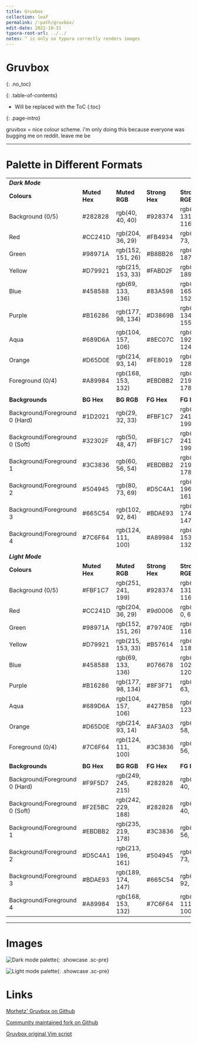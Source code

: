 ```yaml
---
title: Gruvbox
collection: leaf
permalink: /:path/gruvbox/
edit-date: 2022-10-31
typora-root-url: ../../
notes: ^ is only so typora correctly renders images
---
```


# Gruvbox

{: .no_toc}

<div class="contents-intro-container" markdown="1">

{: .table-of-contents}

* Will be replaced with the ToC
{:toc}

{: .page-intro}

gruvbox = nice colour scheme. i'm only doing this because everyone was bugging me on reddit. leave me be

</div>

---

# Palette in Different Formats

| | | | | |
| ------------------------------ | ------------- | ------------------ | -------------- | ------------------ |
| __*Dark Mode*__
| **Colours**                    | **Muted Hex** | **Muted RGB**      | **Strong Hex** | **Strong RGB**     |
| Background (0/5)               | #282828       | rgb(40, 40, 40)    | #928374        | rgb(146, 131, 116) |
| Red                            | #CC241D       | rgb(204, 36, 29)   | #FB4934        | rgb(251, 73, 52)   |
| Green                          | #98971A       | rgb(152, 151, 26)  | #B8BB26        | rgb(184, 187, 38)  |
| Yellow                         | #D79921       | rgb(215, 153, 33)  | #FABD2F        | rgb(250, 189, 47)  |
| Blue                           | #458588       | rgb(69, 133, 136)  | #83A598        | rgb(131, 165, 152) |
| Purple                         | #B16286       | rgb(177, 98, 134)  | #D3869B        | rgb(211, 134, 155) |
| Aqua                           | #689D6A       | rgb(104, 157, 106) | #8EC07C        | rgb(142, 192, 124) |
| Orange                         | #D65D0E       | rgb(214, 93, 14)   | #FE8019        | rgb(254, 128, 25)  |
| Foreground (0/4)               | #A89984       | rgb(168, 153, 132) | #EBDBB2        | rgb(235, 219, 178) |
||
| **Backgrounds**                | **BG Hex**    | **BG RGB**         | **FG Hex**     | **FG RGB**         |
| Background/Foreground 0 (Hard) | #1D2021       | rgb(29, 32, 33)    | #FBF1C7        | rgb(251, 241, 199) |
| Background/Foreground 0 (Soft) | #32302F       | rgb(50, 48, 47)    | #FBF1C7        | rgb(251, 241, 199) |
| Background/Foreground 1        | #3C3836       | rgb(60, 56, 54)    | #EBDBB2        | rgb(235, 219, 178) |
| Background/Foreground 2        | #504945       | rgb(80, 73, 69)    | #D5C4A1        | rgb(213, 196, 161) |
| Background/Foreground 3        | #665C54       | rgb(102, 92, 84)   | #BDAE93        | rgb(189, 174, 147) |
| Background/Foreground 4        | #7C6F64       | rgb(124, 111, 100) | #A89984        | rgb(168, 153, 132) |
||
| _**Light Mode**_
| **Colours**                    | **Muted Hex** | **Muted RGB**      | **Strong Hex** | **Strong RGB**     |
| Background (0/5)               | #FBF1C7       | rgb(251, 241, 199) | #928374        | rgb(146, 131, 116) |
| Red                            | #CC241D       | rgb(204, 36, 29)   | #9d0006        | rgb(157, 0, 6)     |
| Green                          | #98971A       | rgb(152, 151, 26)  | #79740E        | rgb(121, 116, 14)  |
| Yellow                         | #D79921       | rgb(215, 153, 33)  | #B57614        | rgb(181, 118, 20)  |
| Blue                           | #458588       | rgb(69, 133, 136)  | #076678        | rgb(7, 102, 120)   |
| Purple                         | #B16286       | rgb(177, 98, 134)  | #8F3F71        | rgb(143, 63, 113)  |
| Aqua                           | #689D6A       | rgb(104, 157, 106) | #427B58        | rgb(66, 123, 88)   |
| Orange                         | #D65D0E       | rgb(214, 93, 14)   | #AF3A03        | rgb(175, 58, 3)    |
| Foreground (0/4)               | #7C6F64       | rgb(124, 111, 100) | #3C3836        | rgb(60, 56, 54)    |
||
| **Backgrounds**                | **BG Hex**    | **BG RGB**         | **FG Hex**     | **FG RGB**         |
| Background/Foreground 0 (Hard) | #F9F5D7       | rgb(249, 245, 215) | #282828        | rgb(40, 40, 40)    |
| Background/Foreground 0 (Soft) | #F2E5BC       | rgb(242, 229, 188) | #282828        | rgb(40, 40, 40)    |
| Background/Foreground 1        | #EBDBB2       | rgb(235, 219, 178) | #3C3836        | rgb(60, 56, 54)    |
| Background/Foreground 2        | #D5C4A1       | rgb(213, 196, 161) | #504945        | rgb(80, 73, 69)    |
| Background/Foreground 3        | #BDAE93       | rgb(189, 174, 147) | #665C54        | rgb(102, 92, 84)   |
| Background/Foreground 4        | #A89984       | rgb(168, 153, 132) | #7C6F64        | rgb(124, 111, 100) |

---

# Images

![Dark mode palette](https://raw.githubusercontent.com/wiki/gruvbox-community/gruvbox/images/gruvbox_palette_dark.png){: .showcase .sc-pre}

![Light mode palette](https://raw.githubusercontent.com/wiki/gruvbox-community/gruvbox/images/gruvbox_palette_light.png){: .showcase .sc-pre}

# Links

[Morhetz' Gruvbox on Github](https://github.com/morhetz/gruvbox)

[Community maintained fork on Github](https://github.com/gruvbox-community/gruvbox)

[Gruvbox original Vim script](https://www.vim.org/scripts/script.php?script_id=4349)
